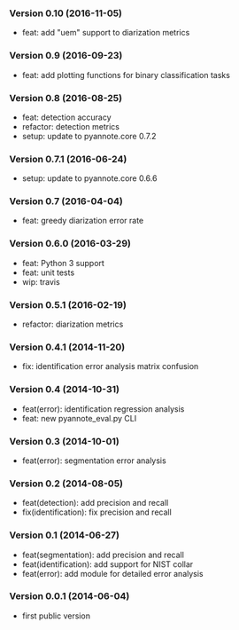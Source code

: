### Version 0.10 (2016-11-05)

  - feat: add "uem" support to diarization metrics

### Version 0.9 (2016-09-23)

  - feat: add plotting functions for binary classification tasks

### Version 0.8 (2016-08-25)

  - feat: detection accuracy
  - refactor: detection metrics
  - setup: update to pyannote.core 0.7.2

### Version 0.7.1 (2016-06-24)

  - setup: update to pyannote.core 0.6.6

### Version 0.7 (2016-04-04)

  - feat: greedy diarization error rate

### Version 0.6.0 (2016-03-29)

  - feat: Python 3 support
  - feat: unit tests
  - wip: travis

### Version 0.5.1 (2016-02-19)

  - refactor: diarization metrics

### Version 0.4.1 (2014-11-20)

  - fix: identification error analysis matrix confusion

### Version 0.4 (2014-10-31)

  - feat(error): identification regression analysis
  - feat: new pyannote_eval.py CLI

### Version 0.3 (2014-10-01)

  - feat(error): segmentation error analysis

### Version 0.2 (2014-08-05)

  - feat(detection): add precision and recall
  - fix(identification): fix precision and recall

### Version 0.1 (2014-06-27)

  - feat(segmentation): add precision and recall
  - feat(identification): add support for NIST collar
  - feat(error): add module for detailed error analysis

### Version 0.0.1 (2014-06-04)

  - first public version
